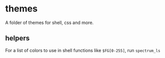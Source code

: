 # themes

A folder of themes for shell, css and more. 

## helpers

For a list of colors to use in shell functions like `$FG[0-255]`, run `spectrum_ls`
